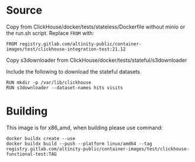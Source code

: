 # Source
Copy from ClickHouse/docker/tests/stateless/Dockerfile without minio or the run.sh script.
Replace `FROM` with:
```
FROM registry.gitlab.com/altinity-public/container-images/test/clickhouse-integration-test:21.12
```

Copy s3downloader from ClickHouse/docker/tests/stateful/s3downloader

Include the following to download the stateful datasets
```
RUN mkdir -p /var/lib/clickhouse
RUN s3downloader --dataset-names hits visits
```

# Building

This image is for x86_amd, when building please use command:

```
docker buildx create --use
docker buildx build --push --platform linux/amd64 --tag registry.gitlab.com/altinity-public/container-images/test/clickhouse-functional-test:TAG
```
